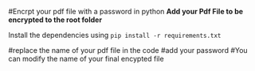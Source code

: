 #Encrpt your pdf file with a password in python
**Add your Pdf File to be encrypted to the root folder**

Install the dependencies using `pip install -r requirements.txt`

#replace the name of your pdf file in the code
#add your password
#You can modify the name of your final encypted file